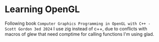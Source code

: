 # Learning OpenGL

Following book `Computer Graphics Programming in OpenGL with C++ - Scott Gordon 3ed 2024`
I use zig instead of c++, due to conflicts with macros of glew that need comptime for calling functions I'm using glad.
